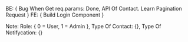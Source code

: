 BE: {
    Bug When Get req.params: Done,
    API Of Contact.
    Learn Pagination Request
}
FE: {
    Build Login Component
}

Note:
    Role: {
        0 = User,
        1 = Admin
    },
    Type Of Contact: {},
    Type Of Notifycation: {}